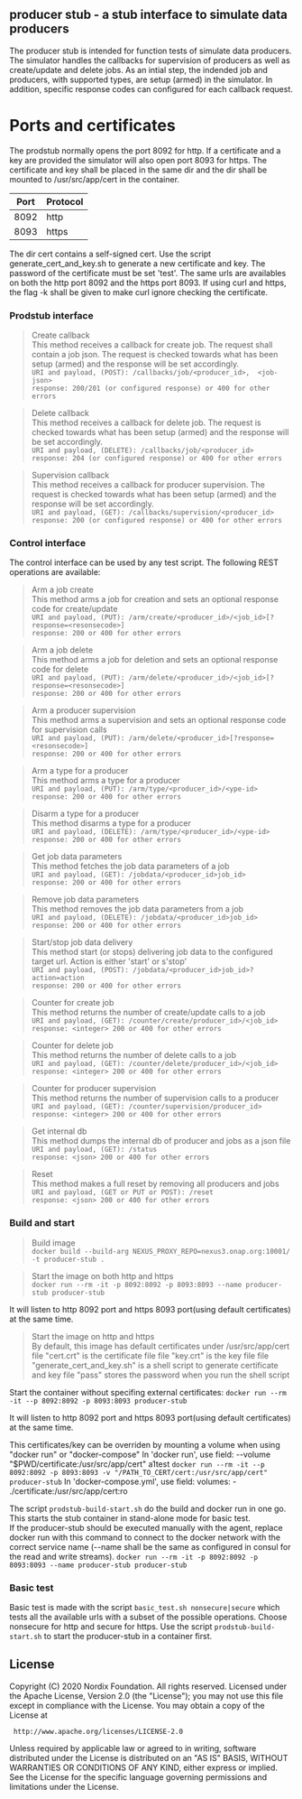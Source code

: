 ## producer stub - a stub interface to simulate data producers ##

The producer stub is intended for function tests of simulate data producers.
The simulator handles the callbacks for supervision of producers as well as create/update and delete jobs.
As an intial step, the indended job and producers, with supported types, are setup (armed) in the simulator.
In addition, specific response codes can configured for each callback request.


# Ports and certificates
The prodstub normally opens the port 8092 for http. If a certificate and a key are provided the simulator will also open port 8093 for https.
The certificate and key shall be placed in the same dir and the dir shall be mounted to /usr/src/app/cert in the container.

| Port     | Protocol |
| -------- | ----- |
| 8092     | http  |
| 8093     | https |

The dir cert contains a self-signed cert. Use the script generate_cert_and_key.sh to generate a new certificate and key. The password of the certificate must be set 'test'.
The same urls are availables on both the http port 8092 and the https port 8093. If using curl and https, the flag -k shall be given to make curl ignore checking the certificate.


### Prodstub interface ###

>Create callback<br>
This method receives a callback for create job. The request shall contain a job json. The request is checked towards what has been setup (armed) and the response will be set accordingly. <br>
```URI and payload, (POST): /callbacks/job/<producer_id>,  <job-json>```<br>
```response: 200/201 (or configured response) or 400 for other errors```

>Delete callback<br>
This method receives a callback for delete job. The request is checked towards what has been setup (armed) and the response will be set accordingly. <br>
```URI and payload, (DELETE): /callbacks/job/<producer_id>```<br>
```response: 204 (or configured response) or 400 for other errors```

>Supervision callback<br>
This method receives a callback for producer supervision. The request is checked towards what has been setup (armed) and the response will be set accordingly. <br>
```URI and payload, (GET): /callbacks/supervision/<producer_id>```<br>
```response: 200 (or configured response) or 400 for other errors```


### Control interface ###

The control interface can be used by any test script.
The following REST operations are available:

>Arm a job create<br>
This method arms a job for creation and sets an optional response code for create/update<br>
```URI and payload, (PUT): /arm/create/<producer_id>/<job_id>[?response=<resonsecode>]```<br>
```response: 200 or 400 for other errors```

>Arm a job delete<br>
This method arms a job for deletion and sets an optional response code for delete<br>
```URI and payload, (PUT): /arm/delete/<producer_id>/<job_id>[?response=<resonsecode>]```<br>
```response: 200 or 400 for other errors```

>Arm a producer supervision<br>
This method arms a supervision and sets an optional response code for supervision calls<br>
```URI and payload, (PUT): /arm/delete/<producer_id>[?response=<resonsecode>]```<br>
```response: 200 or 400 for other errors```

>Arm a type for a producer<br>
This method arms a type for a producer<br>
```URI and payload, (PUT): /arm/type/<producer_id>/<ype-id>```<br>
```response: 200 or 400 for other errors```

>Disarm a type for a producer<br>
This method disarms a type for a producer<br>
```URI and payload, (DELETE): /arm/type/<producer_id>/<ype-id>```<br>
```response: 200 or 400 for other errors```

>Get job data parameters<br>
This method fetches the job data parameters of a job<br>
```URI and payload, (GET): /jobdata/<producer_id>job_id>```<br>
```response: 200 or 400 for other errors```

>Remove job data parameters<br>
This method removes the job data parameters from a job<br>
```URI and payload, (DELETE): /jobdata/<producer_id>job_id>```<br>
```response: 200 or 400 for other errors```

>Start/stop job data delivery<br>
This method start (or stops) delivering job data to the configured target url. Action is either 'start' or s'stop'<br>
```URI and payload, (POST): /jobdata/<producer_id>job_id>?action=action```<br>
```response: 200 or 400 for other errors```

>Counter for create job<br>
This method returns the number of create/update calls to a job<br>
```URI and payload, (GET): /counter/create/producer_id>/<job_id>```<br>
```response: <integer> 200 or 400 for other errors```

>Counter for delete job<br>
This method returns the number of delete calls to a job<br>
```URI and payload, (GET): /counter/delete/producer_id>/<job_id>```<br>
```response: <integer> 200 or 400 for other errors```

>Counter for producer supervision<br>
This method returns the number of supervision calls to a producer<br>
```URI and payload, (GET): /counter/supervision/producer_id>```<br>
```response: <integer> 200 or 400 for other errors```

>Get internal db<br>
This method dumps the internal db of producer and jobs as a json file<br>
```URI and payload, (GET): /status```<br>
```response: <json> 200 or 400 for other errors```

>Reset<br>
This method makes a full reset by removing all producers and jobs<br>
```URI and payload, (GET or PUT or POST): /reset```<br>
```response: <json> 200 or 400 for other errors```


### Build and start ###

>Build image<br>
```docker build --build-arg NEXUS_PROXY_REPO=nexus3.onap.org:10001/ -t producer-stub .```

>Start the image on both http and https<br>
```docker run --rm -it -p 8092:8092 -p 8093:8093 --name producer-stub producer-stub```

It will listen to http 8092 port and https 8093 port(using default certificates) at the same time.

>Start the image on http and https<br>
By default, this image has default certificates under /usr/src/app/cert
file "cert.crt" is the certificate file
file "key.crt" is the key file
file "generate_cert_and_key.sh" is a shell script to generate certificate and key
file "pass" stores the password when you run the shell script

Start the container without specifing external certificates:
```docker run --rm -it --p 8092:8092 -p 8093:8093 producer-stub```

It will listen to http 8092 port and https 8093 port(using default certificates) at the same time.

This certificates/key can be overriden by mounting a volume when using "docker run" or "docker-compose"
In 'docker run', use field:
--volume "$PWD/certificate:/usr/src/app/cert" a1test
```docker run --rm -it --p 8092:8092 -p 8093:8093 -v "/PATH_TO_CERT/cert:/usr/src/app/cert" producer-stub```
In 'docker-compose.yml', use field:
volumes:
      - ./certificate:/usr/src/app/cert:ro

The script ```prodstub-build-start.sh``` do the build and docker run in one go. This starts the stub container in stand-alone mode for basic test.<br>If the producer-stub should be executed manually with the agent, replace docker run with this command to connect to the docker network with the correct service name (--name shall be the same as configured in consul for the read and write streams).
```docker run --rm -it -p 8092:8092 -p 8093:8093 --name producer-stub producer-stub```


### Basic test ###

Basic test is made with the script ```basic_test.sh nonsecure|secure``` which tests all the available urls with a subset of the possible operations. Choose nonsecure for http and secure for https. Use the script ```prodstub-build-start.sh``` to start the producer-stub in a container first.




## License

Copyright (C) 2020 Nordix Foundation. All rights reserved.
Licensed under the Apache License, Version 2.0 (the "License");
you may not use this file except in compliance with the License.
You may obtain a copy of the License at

     http://www.apache.org/licenses/LICENSE-2.0

Unless required by applicable law or agreed to in writing, software
distributed under the License is distributed on an "AS IS" BASIS,
WITHOUT WARRANTIES OR CONDITIONS OF ANY KIND, either express or implied.
See the License for the specific language governing permissions and
limitations under the License.